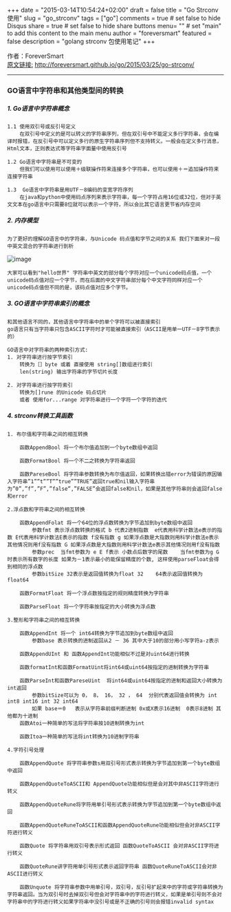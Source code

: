 +++
date = "2015-03-14T10:54:24+02:00"
draft = false
title = "Go Strconv使用"
slug = "go_strconv"
tags = ["go"]
comments = true	# set false to hide Disqus
share = true	# set false to hide share buttons
menu= ""		# set "main" to add this content to the main menu
author = "foreversmart"
featured = false
description = "golang strconv 包使用笔记"
+++

作者：ForeverSmart   
[原文链接:](http://foreversmart.github.io/go/2015/03/25/go-strconv/) http://foreversmart.github.io/go/2015/03/25/go-strconv/

----

### GO语言中字符串和其他类型间的转换


##### 1. Go语言中字符串概念  
	
	1.1 使用双引号或反引号定义   
		在双引号中定义的是可以转义的字符串序列，但在双引号中不能定义多行字符串，会在编译时报错，在反引号中可以定义多行的原生字符串序列但不支持转义。一般会在定义多行消息，Html文本，正则表达式等字符串字面量中使用反引号

	1.2 Go语言中字符串是不可变的      
		但我们可以使用可以使用＋级联操作符来连接多个字符串，也可以使用＋＝追加操作符来连接字符串

	1.3  Go语言中字符串是用UTF－8编码的变宽字符序列 
		在java和python中使用码点序列来表示字符串，每一个字符占用16位或32位，但对于英文文本在go语言中只需要8位就可以表示一个字符，所以会比其它语言更节省内存空间

##### 2. 内存模型 

	为了更好的理解GO语言中的字符串，与Unicode 码点值和字节之间的关系 我们下面来对一段中英文混合的字符串进行剖析
	
![image](http://mytutu.qiniudn.com/gostrmem.png)

	大家可以看到"hello世界" 字符串中英文的部分每个字符对应一个unicode码点值，一个unicode码点值对应一个字节，而在后面的中文字符串部分每个中文字符同样对应一个unicode码点值但不同的是，该码点值对应多个字节。

##### 3. GO语言中字符串索引的概念

	和其他语言不同的，其他语言中字符串中的单个字符可以被直接索引
	go语言只有当字符串只包含ASCII字符时才可能被直接索引（ASCII是用单一UTF－8字节表示的）

	GO语言中对字符串的两种索引方式:
	1. 对字符串进行按字节索引
		转换为［］byte 或着 直接使用 string[]数组进行索引
		len(string) 输出字符串的字节切片长度
  		
	2. 对字符串进行按字符索引
		转换为[]rune 的Unicode 码点切片
		或者 使用for...range 对字符串进行一个字符一个字符的迭代

##### 4. strconv转换工具函数

	1. 布尔值和字符串之间的相互转换
	
		函数AppendBool 将一个布尔值追加到一个byte数组中返回
		
		函数FormatBool 将一个不二之转换为字符串返回
		
		函数PareseBool 将字符串参数转换为布尔值返回，如果转换出错error为错误的原因输入字符串”1””t””T””true””TRUE”返回true和nil输入字符串为”0”,”f”,”F”,”false”,”FALSE”会返回false和nil，如果是其他字符串则会返回false和error
		
	2.浮点数和字符串之间的相互转换
	
		函数AppendFolat 将一个64位的浮点数转换为字节追加到byte数组中返回
			参数fmt 表示浮点数转换的格式 b 代表2进制指数  e代表用科学计数法e表示的指数 E代表用科学计数法E表示的指数 f没有指数 g 如果浮点数是大指数则用科学计数法e表示其他情况则用f没有指数 G 如果浮点数是大指数则用科学计数法e表示其他情况则用f没有指数
			参数prec  当fmt参数为 e E f表示 小数点后数字的尾数    当fmt参数为g G时表示所有数字的长度 如果为－1表示最小的能保留精度的个数, 这样使用parseFloat会得到相同的浮点数
			参数bitSize 32表示是返回值转换为float 32    64表示返回值转换为float64

		函数FormatFloat 将一个浮点数按指定的规则精度转换为字符串
		
		函数ParseFloat 将一个字符串按指定的大小转换为浮点数

	3.整形和字符串之间的相互转换
	
		函数AppendInt 将一个 int64转换为字节追加到byte数组中返回
			参数base 表示转换的进制返回从2 － 36 其中大于10的部分用小写字符a-z表示
			
		函数AppendUInt 和 函数AppendInt功能相似不过是对uint64进行转换
		
		函数formatInt和函数FormatUint将int64或uint64按指定的进制转换为字符串
		
		函数ParseInt和函数PareseUint  将int64或uint64按指定的进制和返回大小转换为int返回
			参数bitSize可以为 0， 8， 16， 32 ， 64  分别代表返回值会转换为 int int8 int16 int 32 int64
			如果 base＝0   表示从字符串前缀判断进制 0x或X表示16进制  0表示8进制 其他都为十进制
		函数Atoi一种简单的写法将字符串按10进制转换为int
		
		函数Itoa一种简单的写法将int转换为10进制字符串

	4.字符引号处理
	
		函数AppendQuote 将字符串参数s用双引号形式表示转换为字节追加到第一个byte数组中返回
		
		函数AppendQuoteToASCII和 AppendQuote功能相似但是会对其中非ASCII字符进行转义
		
		函数AppendQuoteRune将字符用单引号形式表示转换为字节追加到第一个byte数组中返回
		
		函数AppendQuoteRuneToASCII和函数AppendQuoteRune功能相似但会对非ASCII字符进行转义
		
		函数Quote 将字符串用双引号表示形式返回 函数QuoteToASCII 会对非ASCII字符进行转义
		
		函数QuoteRune讲字符用单引号形式表示返回字符串 函数QuoteRuneToASCII会对非ASCII进行转义
		
		函数Unquote 将字符串参数中用单引号，双引号，反引号扩起来中的字符或字符串转换为字符串返回。当为双引号时去掉双引号但会对字符串中的字符进行转义，如果是单引号则不会对字符串中的字符进行转义如果字符串中没引号或是不正确的引号则会报错invalid syntax